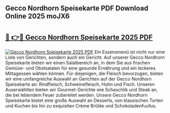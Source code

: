 ## Gecco Nordhorn Speisekarte PDF Download Online 2025 moJX6

# <h2><a href="http://gc6jc9.nevu.top/?p=Gecco+Nordhorn+Speisekarte">🔗 👉🔴 Gecco Nordhorn Speisekarte 2025 PDF</a></h2>

[![Gecco Nordhorn Speisekarte 2025 PDF](https://i.imgur.com/dBaPXMq.png)](http://gc6jc9.nevu.top/?p=Gecco+Nordhorn+Speisekarte)
Ein Essensmenü ist nicht nur eine Liste von Gerichten, sondern auch ein Gericht. Auf unserer Gecco Nordhorn Speisekarte bieten wir einen Salatbereich an, in dem Sie aus frischen Gemüse- und Obstsalaten für eine gesunde Ernährung und ein leckeres Mittagessen wählen können. Für diejenigen, die Fleisch bevorzugen, bieten wir eine umfangreiche Auswahl an Gerichten auf der Gecco Nordhorn Speisekarte an: Rindfleisch, Schweinefleisch, Huhn und Fisch. Unseren Auserwählten bieten wir Gourmet-Gerichte wie Schaschlik und Steak an, die bei lebendem Feuer zubereitet werden. Unsere Gecco Nordhorn Speisekarte bietet eine große Auswahl an Desserts, von klassischen Torten und Kuchen bis hin zu exquisiten Crème Brûlée und Schokoladenfuufus.
